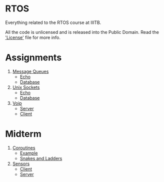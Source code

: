 # RTOS
Everything related to the RTOS course at IIITB.  

All the code is unlicensed and is released into the Public Domain. Read the ['License'](./LICENSE) file for more info.

# Assignments
1. [Message Queues](./assignments/1/)
	- [Echo](./assignments/1/echo)
	- [Database](./assignments/1/databaseServer)
2. [Unix Sockets](./assignments/2/)
	- [Echo](./assignments/2/echoServer)
	- [Database](./assignments/2/databaseServer)
3. [Voip](./assignments/3/)
	- [Server](./assignments/3/server.c)
	- [Client](./assignments/3/client.c)
	
# Midterm
1. [Coroutines](./midterm/openbook/)
	- [Example](./midterm/openbook/example.c)
	- [Snakes and Ladders](./midterm/openbook/snl.c)
2. [Sensors](./midterm/takehome)
	- [Client](./midterm/takehome/src/client.c)
	- [Server](./midterm/takehome/src/server.c)
